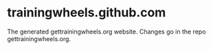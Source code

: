 trainingwheels.github.com
=========================

The generated gettrainingwheels.org website. Changes go in the repo gettrainingwheels.org.